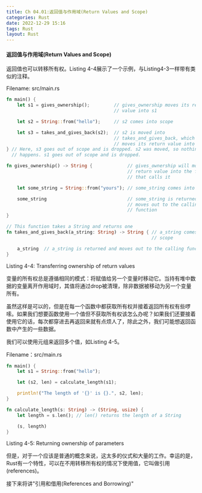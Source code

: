 ```yaml
---
title: Ch 04.01:返回值与作用域(Return Values and Scope)
categories: Rust
date: 2022-12-29 15:16
tags: Rust
layout: Rust
---
```

#### 返回值与作用域(Return Values and Scope)

返回值也可以转移所有权。Listing 4-4展示了一个示例，与Listing4-3一样带有类似的注释。

Filename: src/main.rs

```rust
fn main() {
    let s1 = gives_ownership();         // gives_ownership moves its return
                                        // value into s1

    let s2 = String::from("hello");     // s2 comes into scope

    let s3 = takes_and_gives_back(s2);  // s2 is moved into
                                        // takes_and_gives_back, which also
                                        // moves its return value into s3
} // Here, s3 goes out of scope and is dropped. s2 was moved, so nothing
  // happens. s1 goes out of scope and is dropped.

fn gives_ownership() -> String {             // gives_ownership will move its
                                             // return value into the function
                                             // that calls it

    let some_string = String::from("yours"); // some_string comes into scope

    some_string                              // some_string is returned and
                                             // moves out to the calling
                                             // function
}

// This function takes a String and returns one
fn takes_and_gives_back(a_string: String) -> String { // a_string comes into
                                                      // scope

    a_string  // a_string is returned and moves out to the calling function
}
```

Listing 4-4: Transferring ownership of return values

变量的所有权总是遵循相同的模式：将赋值给另一个变量时移动它。当持有堆中数据的变量离开作用域时，其值将通过drop被清理，除非数据被移动为另一个变量所有。

虽然这样是可以的，但是在每一个函数中都获取所有权并接着返回所有权有些啰嗦。如果我们想要函数使用一个值但不获取所有权该怎么办呢？如果我们还要接着使用它的话，每次都穿进去再返回来就有点烦人了，除此之外，我们可能想返回函数中产生的一些数据。

我们可以使用元组来返回多个值，如Listing 4-5。

Filename：src/main.rs

```rust
fn main() {
    let s1 = String::from("hello");

    let (s2, len) = calculate_length(s1);

    println!("The length of '{}' is {}.", s2, len);
}

fn calculate_length(s: String) -> (String, usize) {
    let length = s.len(); // len() returns the length of a String

    (s, length)
}
```

Listing 4-5: Returning ownership of parameters

但是，对于一个应该是普通的概念来说，这太多的仪式和大量的工作。幸运的是，Rust有一个特性，可以在不用转移所有权的情况下使用值，它叫做引用(references)。

接下来将讲"引用和借用(References and Borrowing)"

























